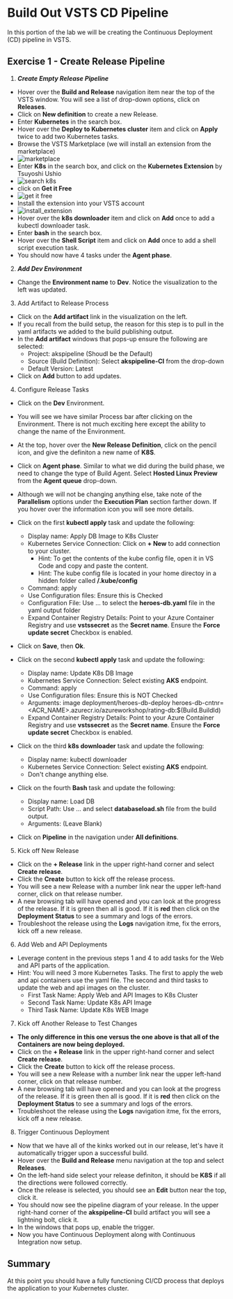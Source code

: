 # Build Out VSTS CD Pipeline

In this portion of the lab we will be creating the Continuous Deployment (CD) pipeline in VSTS.

## Exercise 1 - Create Release Pipeline

1. ***Create Empty Release Pipeline***

* Hover over the **Build and Release** navigation item near the top of the VSTS window. You will see a list of drop-down options, click on **Releases**.
* Click on **New definition** to create a new Release.
* Enter **Kubernetes** in the search box.
* Hover over the **Deploy to Kubernetes cluster** item and click on **Apply** twice to add two Kubernetes tasks.
* Browse the VSTS Marketplace (we will install an extension from the marketplace)
* ![marketplace](img/browse_marketplace.png)
* Enter **K8s** in the search box, and click on the **Kubernetes Extension** by Tsuyoshi Ushio
* ![search k8s](img/search_k8s.png)
* click on **Get it Free**
* ![get it free](img/get_it_free.png)
* Install the extension into your VSTS account
* ![install_extension](img/Install_extension.png)
* Hover over the **k8s downloader** item and click on **Add** once to add a kubectl downloader task.
* Enter **bash** in the search box.
* Hover over the **Shell Script** item and click on **Add** once to add a shell script execution task.
* You should now have 4 tasks under the **Agent phase**.

2. ***Add Dev Environment***

* Change the **Environment name** to **Dev**. Notice the visualization to the left was updated.

3. Add Artifact to Release Process

* Click on the **Add artifact** link in the visualization on the left.
* If you recall from the build setup, the reason for this step is to pull in the yaml artifacts we added to the build publishing output.
* In the **Add artifact** windows that pops-up ensure the following are selected:
    * Project:   akspipeline (Shoudl be the Default)
    * Source (Build Definition):   Select **akspipeline-CI** from the drop-down
    * Default Version:   Latest
* Click on **Add** button to add updates.

4. Configure Release Tasks

* Click on the **Dev** Environment.
* You will see we have similar Process bar after clicking on the Environment. There is not much exciting here except the ability to change the name of the Environment.
* At the top, hover over the **New Release Definition**, click on the pencil icon, and give the definiton a new name of **K8S**.
* Click on **Agent phase**. Similar to what we did during the build phase, we need to change the type of Build Agent. Select **Hosted Linux Preview** from the **Agent queue** drop-down.
* Although we will not be changing anything else, take note of the **Parallelism** options under the **Execution Plan** section farther down. If you hover over the information icon you will see more details.

* Click on the first **kubectl apply** task and update the following:
    * Display name:   Apply DB Image to K8s Cluster
    * Kubernetes Service Connection:   Click on **+ New** to add connection to your cluster.
        * Hint: To get the contents of the kube config file, open it in VS Code and copy and paste the content.
        * Hint: The kube config file is located in your home directoy in a hidden folder called **/.kube/config**
    * Command:   apply
    * Use Configuration files:   Ensure this is Checked
    * Configuration File:   Use ... to select the **heroes-db.yaml** file in the yaml output folder
    * Expand Container Registry Details:   Point to your Azure Container Registry and use **vstssecret** as the **Secret name**. Ensure the **Force update secret** Checkbox is enabled.
* Click on **Save**, then **Ok**.

* Click on the second **kubectl apply** task and update the following:
    * Display name:   Update K8s DB Image
    * Kubernetes Service Connection:   Select existing **AKS** endpoint.
    * Command:   apply
    * Use Configuration files:   Ensure this is NOT Checked
    * Arguments:   image deployment/heroes-db-deploy heroes-db-cntnr=<ACR_NAME>.azurecr.io/azureworkshop/rating-db:$(Build.BuildId)
    * Expand Container Registry Details:   Point to your Azure Container Registry and use **vstssecret** as the **Secret name**. Ensure the **Force update secret** Checkbox is enabled.

* Click on the third **k8s downloader** task and update the following:
    * Display name:   kubectl downloader
    * Kubernetes Service Connection:   Select existing **AKS** endpoint.
    * Don't change anything else.

* Click on the fourth **Bash** task and update the following:
    * Display name:   Load DB
    * Script Path:   Use ... and select **databaseload.sh** file from the build output.
    * Arguments:   (Leave Blank)

* Click on **Pipeline** in the navigation under **All definitions**.

5. Kick off New Release

* Click on the **+ Release** link in the upper right-hand corner and select **Create release**.
* Click the **Create** button to kick off the release process.
* You will see a new Release  with a number link near the upper left-hand corner, click on that release number.
* A new browsing tab will have opened and you can look at the progress of the release. If it is green then all is good. If it is **red** then click on the **Deployment Status** to see a summary and logs of the errors.
* Troubleshoot the release using the **Logs** navigation itme, fix the errors, kick off a new release.

6. Add Web and API Deployments

* Leverage content in the previous steps 1 and 4 to add tasks for the Web and API parts of the application.
* Hint: You will need 3 more Kubernetes Tasks. The first to apply the web and api containers use the yaml file. The second and third tasks to update the web and api images on the cluster.
    * First Task Name:   Apply Web and API Images to K8s Cluster
    * Second Task Name:   Update K8s API Image
    * Third Task Name:   Update K8s WEB Image

7. Kick off Another Release to Test Changes

* **The only difference in this one versus the one above is that all of the Containers are now being deployed.**
* Click on the **+ Release** link in the upper right-hand corner and select **Create release**.
* Click the **Create** button to kick off the release process.
* You will see a new Release  with a number link near the upper left-hand corner, click on that release number.
* A new browsing tab will have opened and you can look at the progress of the release. If it is green then all is good. If it is **red** then click on the **Deployment Status** to see a summary and logs of the errors.
* Troubleshoot the release using the **Logs** navigation itme, fix the errors, kick off a new release.

8. Trigger Continuous Deployment

* Now that we have all of the kinks worked out in our release, let's have it automatically trigger upon a successful build.
* Hover over the **Build and Release** menu navigation at the top and select **Releases**.
* On the left-hand side select your release definiton, it should be **K8S** if all the directions were followed correctly.
* Once the release is selected, you should see an **Edit** button near the top, click it.
* You should now see the pipeline diagram of your release. In the upper right-hand corner of the **akspipeline-CI** build artifact you will see a lightning bolt, click it.
* In the windows that pops up, enable the trigger.
* Now you have Continuous Deployment along with Continuous Integration now setup.

## Summary

At this point you should have a fully functioning CI/CD process that deploys the application to your Kubernetes cluster.